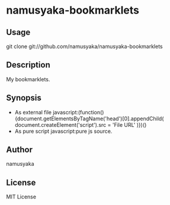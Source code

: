 # namusyaka-bookmarklets
## Usage
  git clone git://github.com/namusyaka/namusyaka-bookmarklets
## Description
  My bookmarklets.
## Synopsis
  * As external file
	javascript:(function(){document.getElementsByTagName('head')[0].appendChild(
	  document.createElement('script').src = 'File URL'
	)})()
  * As pure script
	javascript:pure js source.
## Author
  namusyaka
## License
  MIT License